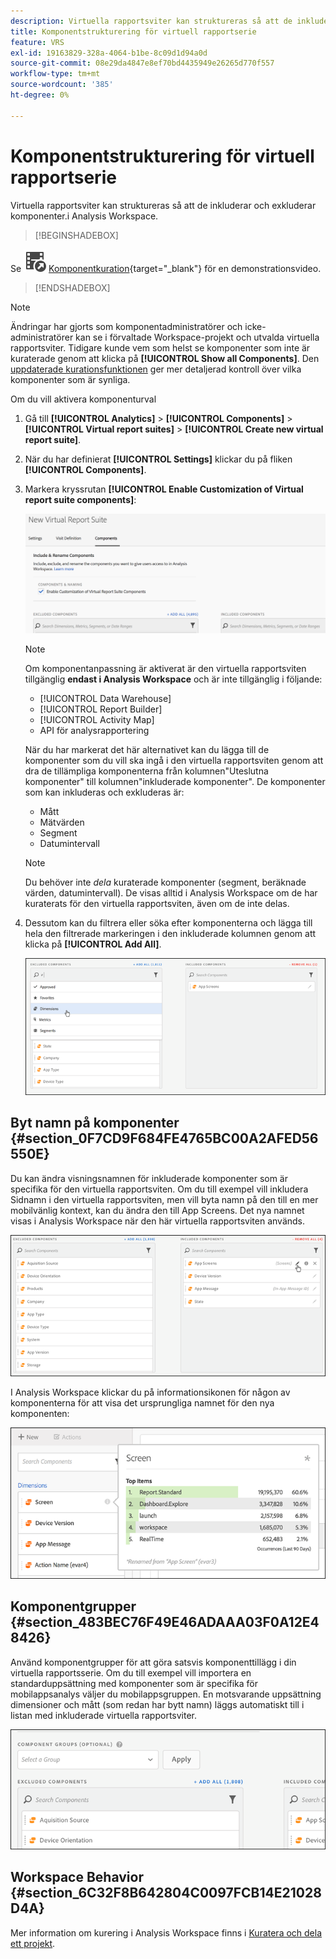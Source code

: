 ```yaml
---
description: Virtuella rapportsviter kan struktureras så att de inkluderar och exkluderar komponenter.i Analysis Workspace.
title: Komponentstrukturering för virtuell rapportserie
feature: VRS
exl-id: 19163829-328a-4064-b1be-8c09d1d94a0d
source-git-commit: 08e29da4847e8ef70bd4435949e26265d770f557
workflow-type: tm+mt
source-wordcount: '385'
ht-degree: 0%

---
```


# Komponentstrukturering för virtuell rapportserie

Virtuella rapportsviter kan struktureras så att de inkluderar och exkluderar komponenter.i Analysis Workspace.


>[!BEGINSHADEBOX]

Se ![VideoCheckedOut](/help/assets/icons/VideoCheckedOut.svg) [Komponentkuration](https://video.tv.adobe.com/v/23544?quality=12&learn=on){target="_blank"} för en demonstrationsvideo.

>[!ENDSHADEBOX]


>[!NOTE]
>
>Ändringar har gjorts som komponentadministratörer och icke-administratörer kan se i förvaltade Workspace-projekt och utvalda virtuella rapportsviter. Tidigare kunde vem som helst se komponenter som inte är kuraterade genom att klicka på **[!UICONTROL Show all Components]**. Den [uppdaterade kurationsfunktionen](/help/analyze/analysis-workspace/curate-share/curate.md) ger mer detaljerad kontroll över vilka komponenter som är synliga.

Om du vill aktivera komponenturval

1. Gå till **[!UICONTROL Analytics]** > **[!UICONTROL Components]** > **[!UICONTROL Virtual report suites]** > **[!UICONTROL Create new virtual report suite]**.
1. När du har definierat **[!UICONTROL Settings]** klickar du på fliken **[!UICONTROL Components]**.

1. Markera kryssrutan **[!UICONTROL Enable Customization of Virtual report suite components]**:

   ![](assets/vrs-enable.png)

   >[!NOTE]
   >
   >Om komponentanpassning är aktiverat är den virtuella rapportsviten tillgänglig **endast i Analysis Workspace** och är inte tillgänglig i följande:
   >
   >* [!UICONTROL Data Warehouse]
   >* [!UICONTROL Report Builder]
   >* [!UICONTROL Activity Map]
   >* API för analysrapportering

   När du har markerat det här alternativet kan du lägga till de komponenter som du vill ska ingå i den virtuella rapportsviten genom att dra de tillämpliga komponenterna från kolumnen&quot;Uteslutna komponenter&quot; till kolumnen&quot;inkluderade komponenter&quot;. De komponenter som kan inkluderas och exkluderas är:

   * Mått
   * Mätvärden
   * Segment
   * Datumintervall

   >[!NOTE]
   >
   >Du behöver inte *dela* kuraterade komponenter (segment, beräknade värden, datumintervall). De visas alltid i Analysis Workspace om de har kuraterats för den virtuella rapportsviten, även om de inte delas.

1. Dessutom kan du filtrera eller söka efter komponenterna och lägga till hela den filtrerade markeringen i den inkluderade kolumnen genom att klicka på **[!UICONTROL Add All]**.

   ![](assets/vrs-add-all.png)

## Byt namn på komponenter {#section_0F7CD9F684FE4765BC00A2AFED56550E}

Du kan ändra visningsnamnen för inkluderade komponenter som är specifika för den virtuella rapportsviten. Om du till exempel vill inkludera Sidnamn i den virtuella rapportsviten, men vill byta namn på den till en mer mobilvänlig kontext, kan du ändra den till App Screens. Det nya namnet visas i Analysis Workspace när den här virtuella rapportsviten används.

![](assets/vrs-rename-component.png)

I Analysis Workspace klickar du på informationsikonen för någon av komponenterna för att visa det ursprungliga namnet för den nya komponenten:

![](assets/vrs-aw-renamed.png)

## Komponentgrupper {#section_483BEC76F49E46ADAAA03F0A12E48426}

Använd komponentgrupper för att göra satsvis komponenttillägg i din virtuella rapportsserie. Om du till exempel vill importera en standarduppsättning med komponenter som är specifika för mobilappsanalys väljer du mobilappsgruppen. En motsvarande uppsättning dimensioner och mått (som redan har bytt namn) läggs automatiskt till i listan med inkluderade virtuella rapportsviter.

![](assets/vrs-comp-grp.png)

## Workspace Behavior {#section_6C32F8B642804C0097FCB14E21028D4A}

Mer information om kurering i Analysis Workspace finns i [Kuratera och dela ett projekt](https://experienceleague.adobe.com/docs/analytics/analyze/analysis-workspace/curate-share/curate.html?lang=sv-SE).
